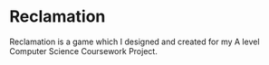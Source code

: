 # Reclamation
Reclamation is a game which I designed and created for my A level Computer Science Coursework Project.
